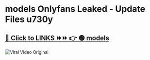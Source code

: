 
 #  models Onlyfans Leaked - Update Files u730y

## <h2><a href="https://clipsfans.com/_models&ref=git">🔗 Click to LINKS ⏩⏩ 👉 🟢  models </a></h2>

<a href="https://clipsfans.com/_models&ref=git" rel="nofollow" data-target="animated-image.originalLink"><img src="https://i.ibb.co.com/xMMVF88/686577567.gif" alt="Viral Video Original" style="max-width: 100%; display: inline-block;" data-target="animated-image.originalImage"></a>

